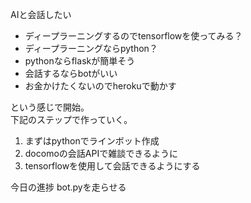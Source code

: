 AIと会話したい

* ディープラーニングするのでtensorflowを使ってみる？
* ディープラーニングならpython？
* pythonならflaskが簡単そう
* 会話するならbotがいい
* お金かけたくないのでherokuで動かす

という感じで開始。  
下記のステップで作っていく。

1. まずはpythonでラインボット作成
2. docomoの会話APIで雑談できるように
3. tensorflowを使用して会話できるようにする

今日の進捗
bot.pyを走らせる
